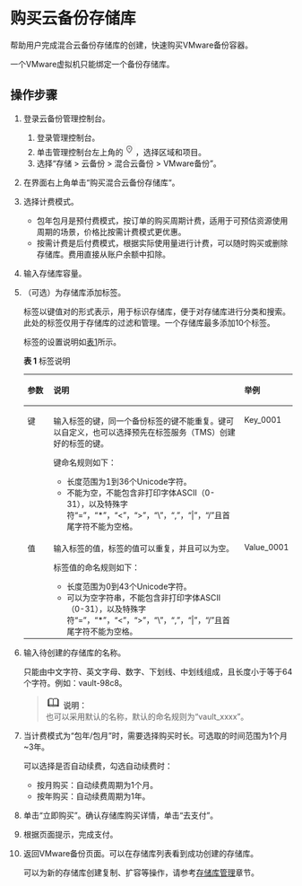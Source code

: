 # 购买云备份存储库<a name="cbr_03_0068"></a>

帮助用户完成混合云备份存储库的创建，快速购买VMware备份容器。

一个VMware虚拟机只能绑定一个备份存储库。

## 操作步骤<a name="section144674215197"></a>

1.  登录云备份管理控制台。
    1.  登录管理控制台。
    2.  单击管理控制台左上角的![](figures/icon-region.png)，选择区域和项目。
    3.  选择“存储 \> 云备份 \> 混合云备份 \> VMware备份”。

2.  在界面右上角单击“购买混合云备份存储库“。
3.  选择计费模式。
    -   包年包月是预付费模式，按订单的购买周期计费，适用于可预估资源使用周期的场景，价格比按需计费模式更优惠。
    -   按需计费是后付费模式，根据实际使用量进行计费，可以随时购买或删除存储库。费用直接从账户余额中扣除。

4.  输入存储库容量。
5.  （可选）为存储库添加标签。

    标签以键值对的形式表示，用于标识存储库，便于对存储库进行分类和搜索。此处的标签仅用于存储库的过滤和管理。一个存储库最多添加10个标签。

    标签的设置说明如[表1](#table191162312815)所示。

    **表 1**  标签说明

    <a name="table191162312815"></a>
    <table><thead align="left"><tr id="row41151331884"><th class="cellrowborder" valign="top" width="9.900990099009901%" id="mcps1.2.4.1.1"><p id="p311514319817"><a name="p311514319817"></a><a name="p311514319817"></a>参数</p>
    </th>
    <th class="cellrowborder" valign="top" width="71.28712871287128%" id="mcps1.2.4.1.2"><p id="p3115234819"><a name="p3115234819"></a><a name="p3115234819"></a>说明</p>
    </th>
    <th class="cellrowborder" valign="top" width="18.81188118811881%" id="mcps1.2.4.1.3"><p id="p19990164015312"><a name="p19990164015312"></a><a name="p19990164015312"></a>举例</p>
    </th>
    </tr>
    </thead>
    <tbody><tr id="row51153313816"><td class="cellrowborder" valign="top" width="9.900990099009901%" headers="mcps1.2.4.1.1 "><p id="p14115183385"><a name="p14115183385"></a><a name="p14115183385"></a>键</p>
    </td>
    <td class="cellrowborder" valign="top" width="71.28712871287128%" headers="mcps1.2.4.1.2 "><p id="p611511310819"><a name="p611511310819"></a><a name="p611511310819"></a>输入标签的键，同一个备份标签的键不能重复。键可以自定义，也可以选择预先在标签服务（TMS）创建好的标签的键。</p>
    <p id="p191158314810"><a name="p191158314810"></a><a name="p191158314810"></a>键命名规则如下：</p>
    <a name="ul20115438812"></a><a name="ul20115438812"></a><ul id="ul20115438812"><li>长度范围为1到36个Unicode字符。</li><li>不能为空，不能包含非打印字体ASCII（0-31），以及特殊字符“=”，“*”，“&lt;”，“&gt;”，“\”，“,”，“|”，“/”且首尾字符不能为空格。</li></ul>
    </td>
    <td class="cellrowborder" valign="top" width="18.81188118811881%" headers="mcps1.2.4.1.3 "><p id="p1499017405316"><a name="p1499017405316"></a><a name="p1499017405316"></a>Key_0001</p>
    </td>
    </tr>
    <tr id="row21161531187"><td class="cellrowborder" valign="top" width="9.900990099009901%" headers="mcps1.2.4.1.1 "><p id="p101151731081"><a name="p101151731081"></a><a name="p101151731081"></a>值</p>
    </td>
    <td class="cellrowborder" valign="top" width="71.28712871287128%" headers="mcps1.2.4.1.2 "><p id="p1911693486"><a name="p1911693486"></a><a name="p1911693486"></a>输入标签的值，标签的值可以重复，并且可以为空。</p>
    <p id="p21161131085"><a name="p21161131085"></a><a name="p21161131085"></a>标签值的命名规则如下：</p>
    <a name="ul211610318811"></a><a name="ul211610318811"></a><ul id="ul211610318811"><li>长度范围为0到43个Unicode字符。</li><li>可以为空字符串，不能包含非打印字体ASCII（0-31），以及特殊字符“=”，“*”，“&lt;”，“&gt;”，“\”，“,”，“|”，“/”且首尾字符不能为空格。</li></ul>
    </td>
    <td class="cellrowborder" valign="top" width="18.81188118811881%" headers="mcps1.2.4.1.3 "><p id="p129902040143116"><a name="p129902040143116"></a><a name="p129902040143116"></a>Value_0001</p>
    </td>
    </tr>
    </tbody>
    </table>

6.  输入待创建的存储库的名称。

    只能由中文字符、英文字母、数字、下划线、中划线组成，且长度小于等于64个字符。例如：vault-98c8。

    >![](public_sys-resources/icon-note.gif) **说明：**   
    >也可以采用默认的名称，默认的命名规则为“vault\_xxxx”。  

7.  当计费模式为“包年/包月”时，需要选择购买时长。可选取的时间范围为1个月\~3年。

    可以选择是否自动续费，勾选自动续费时：

    -   按月购买：自动续费周期为1个月。
    -   按年购买：自动续费周期为1年。

8.  单击“立即购买”。确认存储库购买详情，单击“去支付”。
9.  根据页面提示，完成支付。
10. 返回VMware备份页面。可以在存储库列表看到成功创建的存储库。

    可以为新的存储库创建复制、扩容等操作，请参考[存储库管理](https://support.huaweicloud.com/usermanual-cbr/cbr_03_0002.html)章节。


